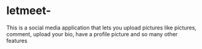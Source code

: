 # letmeet-
This is a social media application that lets you upload pictures like pictures, comment, upload your bio, have a profile picture and so many other features

